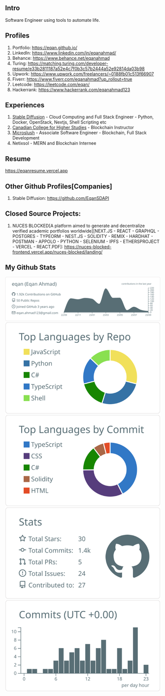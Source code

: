 ## Intro
Software Engineer using tools to automate life.

## Profiles
1. Portfolio: https://eqan.github.io/
2. LinkedIn: https://www.linkedin.com/in/eqanahmad/
3. Behance: https://www.behance.net/eqanahmad
4. Turing: https://matching.turing.com/developer-resume/e33b2811187a52e4c7f0b3c57b2444a52e92814da03b98
5. Upwork: https://www.upwork.com/freelancers/~0188fb01c513f66907
6. Fiverr: https://www.fiverr.com/eqanahmad?up_rollout=true
7. Leetcode: https://leetcode.com/eqan/
8. Hackerrank: https://www.hackerrank.com/eqanahmad123
   
## Experiences
1. [Stable Diffusion](https://github.com/EqanSDAPI) - Cloud Computing and Full Stack Engineer - Python, Docker, OpenStack, Nextjs, Shell Scripting etc
2. [Canadian College for Higher Studies](https://thecanadiancollege.ca/blockchain-technology-for-beginners-bootcamp/) - Blockchain Instructor
3. [Microslush](https://github.com/4xPip) - Associate Software Engineer - Blockchain, Full Stack Development
4. Netixsol - MERN and Blockchain Internee

## Resume
https://eqanresume.vercel.app

## Other Github Profiles[Companies]
1. Stable Diffusion: https://github.com/EqanSDAPI

## Closed Source Projects:
1. NUCES BLOCKED[A platform aimed to generate and decentralize verified academic portfolios worldwide][NEXT.JS - REACT - GRAPHQL - POSTGRES - TYPEORM - NEST.JS - SOLIDITY - REMIX - HARDHAT - POSTMAN - APPOLO - PYTHON - SELENIUM - IPFS - ETHERSPROJECT - VERCEL - REACT.PDF]: https://nuces-blocked-frontend.vercel.app/nuces-blocked/landing/ 

## My Github Stats
[![](https://raw.githubusercontent.com/eqan/eqan/master/profile-summary-card-output/default/0-profile-details.svg)](https://github.com/vn7n24fzkq/github-profile-summary-cards)
[![](https://raw.githubusercontent.com/eqan/eqan/master/profile-summary-card-output/default/1-repos-per-language.svg)](https://github.com/vn7n24fzkq/github-profile-summary-cards) [![](https://raw.githubusercontent.com/eqan/eqan/master/profile-summary-card-output/default/2-most-commit-language.svg)](https://github.com/vn7n24fzkq/github-profile-summary-cards)
[![](https://raw.githubusercontent.com/eqan/eqan/master/profile-summary-card-output/default/3-stats.svg)](https://github.com/vn7n24fzkq/github-profile-summary-cards) [![](https://raw.githubusercontent.com/eqan/eqan/master/profile-summary-card-output/default/4-productive-time.svg)](https://github.com/vn7n24fzkq/github-profile-summary-cards)



